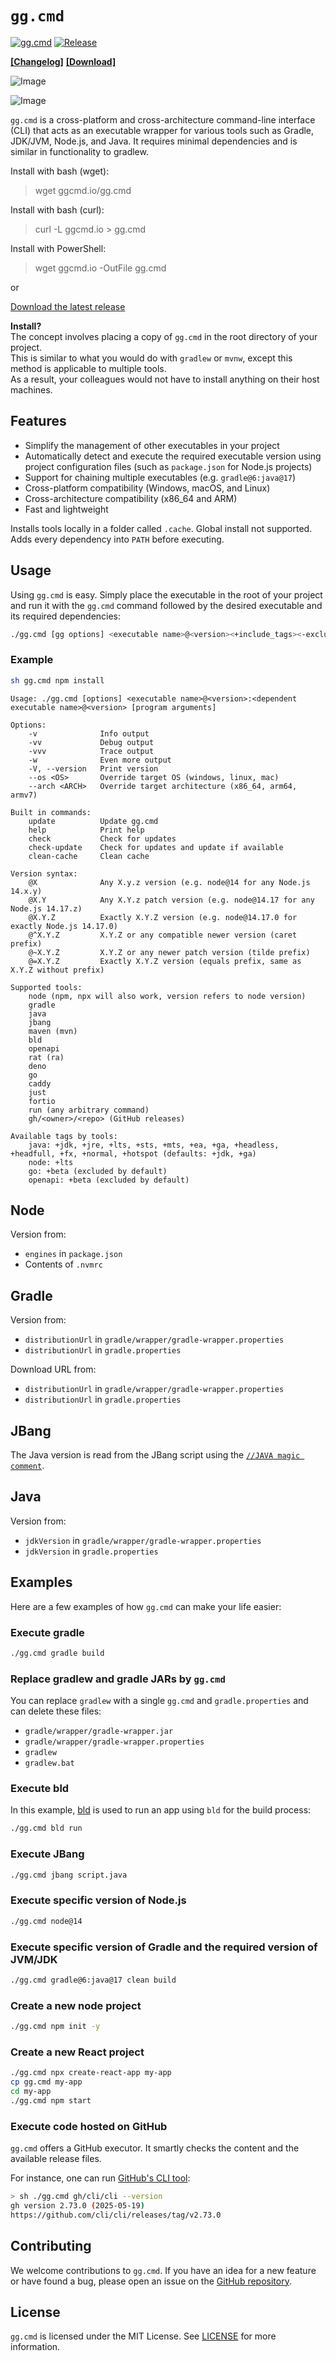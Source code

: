 # `gg.cmd`

[![gg.cmd](https://github.com/eirikb/gg/actions/workflows/gg.yml/badge.svg)](https://github.com/eirikb/gg/actions/workflows/gg.yml)
[![Release](https://badgen.net/github/release/eirikb/gg)](https://github.com/eirikb/gg/releases/latest/download/gg.cmd)

[**[Changelog]**](https://github.com/eirikb/gg/releases)
[**[Download]**](https://github.com/eirikb/gg/releases/latest/download/gg.cmd)

![Image](https://github.com/user-attachments/assets/35d6bc4f-ea3b-4673-a874-45703c4de1d8)

![Image](https://github.com/user-attachments/assets/93876050-9c28-4389-a77c-5a88f5af2811)

`gg.cmd` is a cross-platform and cross-architecture command-line interface (CLI) that acts as an executable wrapper for
various tools such as Gradle, JDK/JVM, Node.js, and Java. It requires minimal dependencies and is similar in
functionality to gradlew.

Install with bash (wget):
> wget ggcmd.io/gg.cmd

Install with bash (curl):
> curl -L ggcmd.io > gg.cmd

Install with PowerShell:
> wget ggcmd.io -OutFile gg.cmd

or

[Download the latest release](https://github.com/eirikb/gg/releases/latest/download/gg.cmd)

**Install?**  
The concept involves placing a copy of `gg.cmd` in the root directory of your project.  
This is similar to what you would do with `gradlew` or `mvnw`, except this method is applicable to multiple tools.  
As a result, your colleagues would not have to install anything on their host machines.

## Features

- Simplify the management of other executables in your project
- Automatically detect and execute the required executable version using project configuration files (such
  as `package.json` for Node.js projects)
- Support for chaining multiple executables (e.g. `gradle@6:java@17`)
- Cross-platform compatibility (Windows, macOS, and Linux)
- Cross-architecture compatibility (x86_64 and ARM)
- Fast and lightweight

Installs tools locally in a folder called `.cache`. Global install not supported.
Adds every dependency into `PATH` before executing.

## Usage

Using `gg.cmd` is easy. Simply place the executable in the root of your project and run it with the `gg.cmd` command
followed
by the desired executable and its required dependencies:

```bash
./gg.cmd [gg options] <executable name>@<version><+include_tags><-exclude_tags>:<dependent executable name>@<version><+include_tags><-exclude_tags> [executable arguments]
```

### Example

```bash
sh gg.cmd npm install
```

```
Usage: ./gg.cmd [options] <executable name>@<version>:<dependent executable name>@<version> [program arguments]

Options:
    -v              Info output
    -vv             Debug output
    -vvv            Trace output
    -w              Even more output
    -V, --version   Print version
    --os <OS>       Override target OS (windows, linux, mac)
    --arch <ARCH>   Override target architecture (x86_64, arm64, armv7)

Built in commands:
    update          Update gg.cmd
    help            Print help
    check           Check for updates
    check-update    Check for updates and update if available
    clean-cache     Clean cache

Version syntax:
    @X              Any X.y.z version (e.g. node@14 for any Node.js 14.x.y)
    @X.Y            Any X.Y.z patch version (e.g. node@14.17 for any Node.js 14.17.z)
    @X.Y.Z          Exactly X.Y.Z version (e.g. node@14.17.0 for exactly Node.js 14.17.0)
    @^X.Y.Z         X.Y.Z or any compatible newer version (caret prefix)
    @~X.Y.Z         X.Y.Z or any newer patch version (tilde prefix)
    @=X.Y.Z         Exactly X.Y.Z version (equals prefix, same as X.Y.Z without prefix)

Supported tools:
    node (npm, npx will also work, version refers to node version)
    gradle
    java
    jbang
    maven (mvn)
    bld
    openapi
    rat (ra)
    deno
    go
    caddy
    just
    fortio
    run (any arbitrary command)
    gh/<owner>/<repo> (GitHub releases)

Available tags by tools:
    java: +jdk, +jre, +lts, +sts, +mts, +ea, +ga, +headless, +headfull, +fx, +normal, +hotspot (defaults: +jdk, +ga)
    node: +lts
    go: +beta (excluded by default)
    openapi: +beta (excluded by default)
```

## Node

Version from:

* `engines` in `package.json`
* Contents of `.nvmrc`

## Gradle

Version from:

* `distributionUrl` in `gradle/wrapper/gradle-wrapper.properties`
* `distributionUrl` in `gradle.properties`

Download URL from:

* `distributionUrl` in `gradle/wrapper/gradle-wrapper.properties`
* `distributionUrl` in `gradle.properties`

## JBang

The Java version is read from the JBang script using the [
`//JAVA magic comment`](https://www.jbang.dev/documentation/guide/latest/javaversions.html).

## Java

Version from:

* `jdkVersion` in `gradle/wrapper/gradle-wrapper.properties`
* `jdkVersion` in `gradle.properties`

## Examples

Here are a few examples of how `gg.cmd` can make your life easier:

### Execute gradle

```bash
./gg.cmd gradle build
```

### Replace gradlew and gradle JARs by `gg.cmd`

You can replace `gradlew` with a single `gg.cmd` and `gradle.properties` and can
delete these files:

* `gradle/wrapper/gradle-wrapper.jar`
* `gradle/wrapper/gradle-wrapper.properties`
* `gradlew`
* `gradlew.bat`

### Execute bld

In this example, [bld](https://rife2.com/bld) is used to run an app using `bld` for the build process:

```bash
./gg.cmd bld run
```

### Execute JBang

```bash
./gg.cmd jbang script.java
```

### Execute specific version of Node.js

```bash
./gg.cmd node@14
```

### Execute specific version of Gradle and the required version of JVM/JDK

```bash
./gg.cmd gradle@6:java@17 clean build
```

### Create a new node project

```bash
./gg.cmd npm init -y
```

### Create a new React project

```bash
./gg.cmd npx create-react-app my-app
cp gg.cmd my-app
cd my-app
./gg.cmd npm start
```

### Execute code hosted on GitHub

`gg.cmd` offers a GitHub executor.
It smartly checks the content and the available release files.

For instance, one can run [GitHub's CLI tool](https://cli.github.com/):

```bash
> sh ./gg.cmd gh/cli/cli --version
gh version 2.73.0 (2025-05-19)
https://github.com/cli/cli/releases/tag/v2.73.0
```

## Contributing

We welcome contributions to `gg.cmd`. If you have an idea for a new feature or have found a bug, please open an issue on
the [GitHub repository](https://github.com/eirikb/gg).

## License

`gg.cmd` is licensed under the MIT License. See [LICENSE](LICENSE) for more information.
